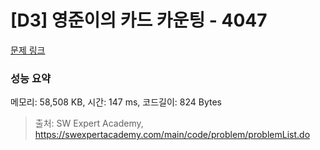 # [D3] 영준이의 카드 카운팅 - 4047 

[문제 링크](https://swexpertacademy.com/main/code/problem/problemDetail.do?contestProbId=AWIsY84KEPMDFAWN) 

### 성능 요약

메모리: 58,508 KB, 시간: 147 ms, 코드길이: 824 Bytes



> 출처: SW Expert Academy, https://swexpertacademy.com/main/code/problem/problemList.do